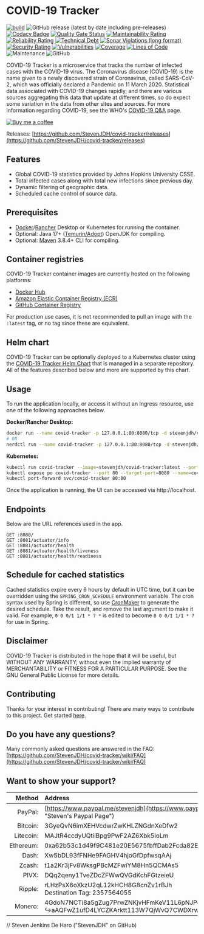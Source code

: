 # COVID-19 Tracker

[![build](https://github.com/StevenJDH/covid-tracker/actions/workflows/maven-sonar-container-workflow.yml/badge.svg?branch=main)](https://github.com/StevenJDH/covid-tracker/actions/workflows/maven-sonar-container-workflow.yml)
![GitHub release (latest by date including pre-releases)](https://img.shields.io/github/v/release/StevenJDH/covid-tracker?include_prereleases)
[![Codacy Badge](https://app.codacy.com/project/badge/Grade/9c6b7925766c4c9ea36480a2f3e2d315)](https://www.codacy.com/gh/StevenJDH/covid-tracker/dashboard?utm_source=github.com&amp;utm_medium=referral&amp;utm_content=StevenJDH/covid-tracker&amp;utm_campaign=Badge_Grade)
[![Quality Gate Status](https://sonarcloud.io/api/project_badges/measure?project=StevenJDH_covid-tracker&metric=alert_status)](https://sonarcloud.io/dashboard?id=StevenJDH_covid-tracker)
[![Maintainability Rating](https://sonarcloud.io/api/project_badges/measure?project=StevenJDH_covid-tracker&metric=sqale_rating)](https://sonarcloud.io/dashboard?id=StevenJDH_covid-tracker)
[![Reliability Rating](https://sonarcloud.io/api/project_badges/measure?project=StevenJDH_covid-tracker&metric=reliability_rating)](https://sonarcloud.io/dashboard?id=StevenJDH_covid-tracker)
[![Technical Debt](https://sonarcloud.io/api/project_badges/measure?project=StevenJDH_covid-tracker&metric=sqale_index)](https://sonarcloud.io/dashboard?id=StevenJDH_covid-tracker)
[![Sonar Violations (long format)](https://img.shields.io/sonar/violations/StevenJDH_covid-tracker?format=long&server=https%3A%2F%2Fsonarcloud.io)](https://sonarcloud.io/dashboard?id=StevenJDH_covid-tracker)
[![Security Rating](https://sonarcloud.io/api/project_badges/measure?project=StevenJDH_covid-tracker&metric=security_rating)](https://sonarcloud.io/dashboard?id=StevenJDH_covid-tracker)
[![Vulnerabilities](https://sonarcloud.io/api/project_badges/measure?project=StevenJDH_covid-tracker&metric=vulnerabilities)](https://sonarcloud.io/dashboard?id=StevenJDH_covid-tracker)
[![Coverage](https://sonarcloud.io/api/project_badges/measure?project=StevenJDH_covid-tracker&metric=coverage)](https://sonarcloud.io/dashboard?id=StevenJDH_covid-tracker)
[![Lines of Code](https://sonarcloud.io/api/project_badges/measure?project=StevenJDH_covid-tracker&metric=ncloc)](https://sonarcloud.io/dashboard?id=StevenJDH_covid-tracker)
![Maintenance](https://img.shields.io/maintenance/yes/2022)
![GitHub](https://img.shields.io/github/license/StevenJDH/covid-tracker)

COVID-19 Tracker is a microservice that tracks the number of infected cases with the COVID-19 virus. The Coronavirus disease (COVID-19) is the name given to a newly discovered strain of Coronavirus, called SARS-CoV-2, which was officially declared a Pandemic on 11 March 2020. Statistical data associated with COVID-19 changes rapidly, and there are various sources aggregating this data that update at different times, so do expect some variation in the data from other sites and sources. For more information regarding COVID-19, see the WHO's [COVID-19 Q&A](https://www.who.int/news-room/q-a-detail/coronavirus-disease-covid-19) page.

[![Buy me a coffee](https://img.shields.io/static/v1?label=Buy%20me%20a&message=coffee&color=important&style=flat&logo=buy-me-a-coffee&logoColor=white)](https://www.buymeacoffee.com/stevenjdh)

Releases: [https://github.com/StevenJDH/covid-tracker/releases](https://github.com/StevenJDH/covid-tracker/releases)

## Features
* Global COVID-19 statistics provided by Johns Hopkins University CSSE.
* Total infected cases along with total new infections since previous day.
* Dynamic filtering of geographic data.
* Scheduled cache control of source data.

## Prerequisites
* [Docker](https://www.docker.com/products/docker-desktop)/[Rancher](https://rancherdesktop.io) Desktop or Kubernetes for running the container.
* Optional: Java 17+ ([Temurin/Adopt](https://adoptium.net)) OpenJDK for compiling.
* Optional: [Maven](https://maven.apache.org) 3.8.4+ CLI for compiling.

## Container registries
COVID-19 Tracker container images are currently hosted on the following platforms:

* [Docker Hub](https://hub.docker.com/r/stevenjdh/covid-tracker)
* [Amazon Elastic Container Registry (ECR)](https://gallery.ecr.aws/stevenjdh/covid-tracker)
* [GitHub Container Registry](https://github.com/users/StevenJDH/packages/container/package/covid-tracker)

For production use cases, it is not recommended to pull an image with the `:latest` tag, or no tag since these are equivalent.

## Helm chart
COVID-19 Tracker can be optionally deployed to a Kubernetes cluster using the [COVID-19 Tracker Helm Chart](https://github.com/StevenJDH/helm-charts/tree/main/charts/covid-tracker) that is managed in a separate repository. All of the features described below and more are supported by this chart.

## Usage
To run the application locally, or access it without an Ingress resource, use one of the following approaches below.

**Docker/Rancher Desktop:**

```bash
docker run --name covid-tracker -p 127.0.0.1:80:8080/tcp -d stevenjdh/covid-tracker:latest
# OR
nerdctl run --name covid-tracker -p 127.0.0.1:80:8080/tcp -d stevenjdh/covid-tracker:latest
```

**Kubernetes:**

```bash
kubectl run covid-tracker --image=stevenjdh/covid-tracker:latest --port 8080
kubectl expose po covid-tracker --port 80 --target-port=8080 --name=covid-tracker
kubectl port-forward svc/covid-tracker 80:80
```

Once the application is running, the UI can be accessed via http://localhost.

## Endpoints
Below are the URL references used in the app.

```text
GET :8080/
GET :8081/actuator/info
GET :8081/actuator/health
GET :8081/actuator/health/liveness
GET :8081/actuator/health/readiness
```

## Schedule for cached statistics
Cached statistics expire every 6 hours by default in UTC time, but it can be overridden using the `SPRING_CRON_SCHEDULE` environment variable. The cron syntax used by Spring is different, so use [CronMaker](http://www.cronmaker.com) to generate the desired schedule. Take the result, and remove the last argument to make it valid. For example, `0 0 0/1 1/1 * ? *` is edited to become `0 0 0/1 1/1 * ?` for use in Spring.

## Disclaimer
COVID-19 Tracker is distributed in the hope that it will be useful, but WITHOUT ANY WARRANTY; without even the implied warranty of MERCHANTABILITY or FITNESS FOR A PARTICULAR PURPOSE. See the GNU General Public License for more details.

## Contributing
Thanks for your interest in contributing! There are many ways to contribute to this project. Get started [here](https://github.com/StevenJDH/.github/blob/main/docs/CONTRIBUTING.md).

## Do you have any questions?
Many commonly asked questions are answered in the FAQ:
[https://github.com/StevenJDH/covid-tracker/wiki/FAQ](https://github.com/StevenJDH/covid-tracker/wiki/FAQ)

## Want to show your support?

|Method       | Address                                                                                                    |
|------------:|:-----------------------------------------------------------------------------------------------------------|
|PayPal:      | [https://www.paypal.me/stevenjdh](https://www.paypal.me/stevenjdh "Steven's Paypal Page")                  |
|Bitcoin:     | 3GyeQvN6imXEHVcdwrZwKHLZNGdnXeDfw2                                                                         |
|Litecoin:    | MAJtR4ccdyUQtiiBpg9PwF2AZ6Xbk5ioLm                                                                         |
|Ethereum:    | 0xa62b53c1d49f9C481e20E5675fbffDab2Fcda82E                                                                 |
|Dash:        | Xw5bDL93fFNHe9FAGHV4hjoGfDpfwsqAAj                                                                         |
|Zcash:       | t1a2Kr3jFv8WksgPBcMZFwiYM8Hn5QCMAs5                                                                        |
|PIVX:        | DQq2qeny1TveZDcZFWwQVGdKchFGtzeieU                                                                         |
|Ripple:      | rLHzPsX6oXkzU2qL12kHCH8G8cnZv1rBJh<br />Destination Tag: 2357564055                                        |
|Monero:      | 4GdoN7NCTi8a5gZug7PrwZNKjvHFmKeV11L6pNJPgj5QNEHsN6eeX3D<br />&#8618;aAQFwZ1ufD4LYCZKArktt113W7QjWvQ7CWDXrwM8yCGgEdhV3Wt|


// Steven Jenkins De Haro ("StevenJDH" on GitHub)
